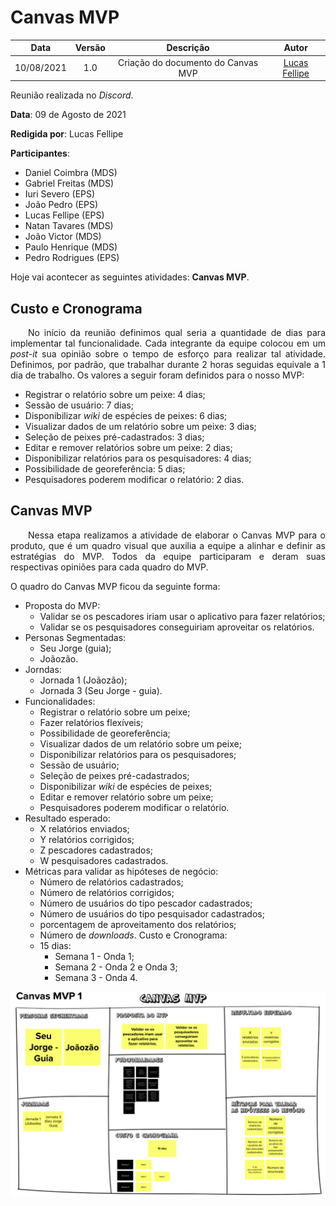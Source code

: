 # Canvas MVP

| Data       | Versão | Descrição            | Autor             |
|:----------:|:------:|:--------------------:|:-----------------:|
| 10/08/2021 | 1.0 | Criação do documento do Canvas MVP  | [Lucas Fellipe](https://github.com/lucasfcm9) |

Reunião realizada no *Discord*.

**Data**: 09 de Agosto de 2021

**Redigida por**: Lucas Fellipe

**Participantes**:

- Daniel Coimbra (MDS)
- Gabriel Freitas (MDS)
- Iuri Severo (EPS)
- João Pedro (EPS)
- Lucas Fellipe (EPS)
- Natan Tavares (MDS)
- João Victor (MDS)
- Paulo Henrique (MDS)
- Pedro Rodrigues (EPS)

Hoje vai acontecer as seguintes atividades: **Canvas MVP**.

## Custo e Cronograma
<p align="justify"> &emsp;&emsp;No início da reunião definimos qual seria a quantidade de dias para implementar tal funcionalidade. Cada integrante da equipe colocou em um <i>post-it</i> sua opinião sobre o tempo de esforço para realizar tal atividade. Definimos, por padrão, que trabalhar durante 2 horas seguidas equivale a 1 dia de trabalho. Os valores a seguir foram definidos para o nosso MVP:</p>

- Registrar o relatório sobre um peixe: 4 dias;
- Sessão de usuário: 7 dias;
- Disponibilizar *wiki* de espécies de peixes: 6 dias;
- Visualizar dados de um relatório sobre um peixe: 3 dias;
- Seleção de peixes pré-cadastrados: 3 dias;
- Editar e remover relatórios sobre um peixe: 2 dias;
- Disponibilizar relatórios para os pesquisadores: 4 dias;
- Possibilidade de georeferência: 5 dias;
- Pesquisadores poderem modificar o relatório: 2 dias.

## Canvas MVP

<p align="justify"> &emsp;&emsp;Nessa etapa realizamos a atividade de elaborar o Canvas MVP para o produto, que é um quadro visual que auxilia a equipe a alinhar e definir as estratégias do MVP. Todos da equipe participaram e deram suas respectivas opiniões para cada quadro do MVP.</p>

O quadro do Canvas MVP ficou da seguinte forma:
- Proposta do MVP:
  - Validar se os pescadores iriam usar o aplicativo para fazer relatórios;
  - Validar se os pesquisadores conseguiriam aproveitar os relatórios.
- Personas Segmentadas:
  - Seu Jorge (guia);
  - Joãozão.
- Jorndas:
  - Jornada 1 (Joãozão);
  - Jornada 3 (Seu Jorge - guia).
- Funcionalidades:
  - Registrar o relatório sobre um peixe;
  - Fazer relatórios flexíveis;
  - Possibilidade de georeferência;
  - Visualizar dados de um relatório sobre um peixe;
  - Disponibilizar relatórios para os pesquisadores;
  - Sessão de usuário;
  - Seleção de peixes pré-cadastrados;
  - Disponibilizar *wiki* de espécies de peixes;
  - Editar e remover relatório sobre um peixe;
  - Pesquisadores poderem modificar o relatório.
- Resultado esperado:
  - X relatórios enviados;
  - Y relatórios corrigidos;
  - Z pescadores cadastrados;
  - W pesquisadores cadastrados.
- Métricas para validar as hipóteses de negócio:
  - Número de relatórios cadastrados;
  - Número de relatórios corrigidos;
  - Número de usuários do tipo pescador cadastrados;
  - Número de usuários do tipo pesquisador cadastrados;
  - porcentagem de aproveitamento dos relatórios;
  - Número de *downloads*.
Custo e Cronograma:
  - 15 dias:
    - Semana 1 - Onda 1;
    - Semana 2 - Onda 2 e Onda 3;
    - Semana 3 - Onda 4.

![CanvasMVP](../../Assets/Images/LeanInception/CanvasMVP.png)